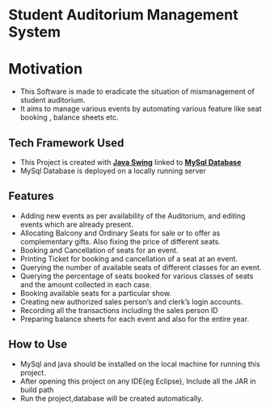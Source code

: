 # Student Auditorium Management System
# Motivation

 - This Software is made to eradicate the situation of mismanagement of student auditorium.
 - It aims to manage various events by automating various feature like seat booking , balance sheets etc.
## Tech Framework Used
 - This Project is created with **[Java Swing](https://en.wikipedia.org/wiki/Swing_(Java))**  linked to **[MySql Database](https://en.wikipedia.org/wiki/MySQL)** 
 - MySql Database is deployed on a locally running server
## Features
 - Adding new events as per availability of the Auditorium, and
editing events which are already present.
 - Allocating Balcony and Ordinary Seats for sale or to offer as
complementary gifts. Also fixing the price of different seats.
 - Booking and Cancellation of seats for an event.
 - Printing Ticket for booking and cancellation of a seat at an event.
 - Querying the number of available seats of different classes for an
event.
 - Querying the percentage of seats booked for various classes of
seats and the amount collected in each case.
 - Booking available seats for a particular show.
 - Creating new authorized sales person’s and clerk’s login accounts.
 - Recording all the transactions including the sales person ID
 - Preparing balance sheets for each event and also for the entire
year.
## How to Use

 - MySql and java should be installed on the local machine for running this project.
 -  After opening this project on any IDE(eg Eclipse), Include all the JAR in build path
 -  Run the project,database will be created automatically.
